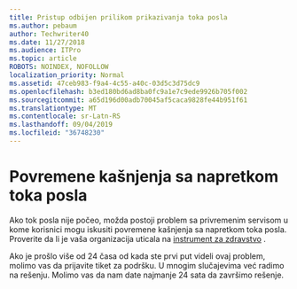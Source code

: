 ```yaml
---
title: Pristup odbijen prilikom prikazivanja toka posla
ms.author: pebaum
author: Techwriter40
ms.date: 11/27/2018
ms.audience: ITPro
ms.topic: article
ROBOTS: NOINDEX, NOFOLLOW
localization_priority: Normal
ms.assetid: 47ceb983-f9a4-4c55-a40c-03d5c3d75dc9
ms.openlocfilehash: b3ed180bd6ad8ba0fc9a1e7c9ede9926b705f002
ms.sourcegitcommit: a65d196d00adb70045af5caca9828fe44b951f61
ms.translationtype: MT
ms.contentlocale: sr-Latn-RS
ms.lasthandoff: 09/04/2019
ms.locfileid: "36748230"
---
```

# <a name="intermittent-delays-with-workflow-progress"></a>Povremene kašnjenja sa napretkom toka posla

Ako tok posla nije počeo, možda postoji problem sa privremenim servisom u kome korisnici mogu iskusiti povremene kašnjenja sa napretkom toka posla. Proverite da li je vaša organizacija uticala na [instrument za zdravstvo]("https://admin.microsoft.com/AdminPortal/Home#/servicehealth) . 

Ako je prošlo više od 24 časa od kada ste prvi put videli ovaj problem, molimo vas da prijavite tiket za podršku. U mnogim slučajevima već radimo na rešenju. Molimo vas da nam date najmanje 24 sata da završimo rešenje.


  

